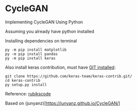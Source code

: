 # CycleGAN
Implementing CycleGAN Using Python

Assuming you already have python installed

Installing dependencies on terminal
```
py -m pip install matplotlib
py -m pip install pandas
py -m pip install keras
```

Also install keras contribution, must have [GIT installed](https://medium.com/@kegui/how-to-install-keras-contrib-7b75334ab742): 
```
git clone https://github.com/keras-team/keras-contrib.git/
cd keras-contrib
py setup.py install
```



Reference: [rubikscode](https://rubikscode.net/2019/02/11/implementing-cyclegan-using-python/)

Based on (junyanz)[https://junyanz.github.io/CycleGAN/]
